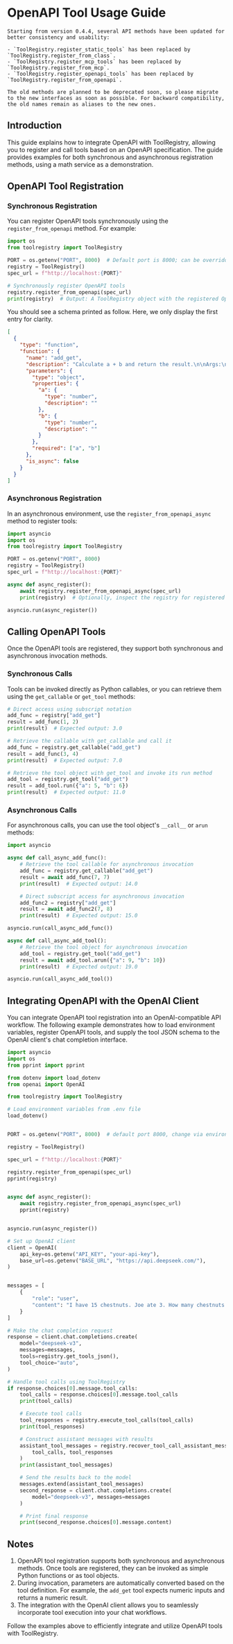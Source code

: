 # OpenAPI Tool Usage Guide

```{note}
Starting from version 0.4.4, several API methods have been updated for better consistency and usability:

- `ToolRegistry.register_static_tools` has been replaced by `ToolRegistry.register_from_class`.
- `ToolRegistry.register_mcp_tools` has been replaced by `ToolRegistry.register_from_mcp`.
- `ToolRegistry.register_openapi_tools` has been replaced by `ToolRegistry.register_from_openapi`.

The old methods are planned to be deprecated soon, so please migrate to the new interfaces as soon as possible. For backward compatibility, the old names remain as aliases to the new ones.
```

## Introduction

This guide explains how to integrate OpenAPI with ToolRegistry, allowing you to register and call tools based on an OpenAPI specification. The guide provides examples for both synchronous and asynchronous registration methods, using a math service as a demonstration.

## OpenAPI Tool Registration

### Synchronous Registration

You can register OpenAPI tools synchronously using the `register_from_openapi` method. For example:

```python
import os
from toolregistry import ToolRegistry

PORT = os.getenv("PORT", 8000)  # Default port is 8000; can be overridden by an environment variable
registry = ToolRegistry()
spec_url = f"http://localhost:{PORT}"

# Synchronously register OpenAPI tools
registry.register_from_openapi(spec_url)
print(registry)  # Output: A ToolRegistry object with the registered OpenAPI tools
```

You should see a schema printed as follow. Here, we only display the first entry for clarity.

```json
[
  {
    "type": "function",
    "function": {
      "name": "add_get",
      "description": "Calculate a + b and return the result.\n\nArgs:\n    a (float): The first operand.\n    b (float): The second operand.\n\nReturns:\n    dict: A dictionary containing the key \"result\" with the sum of a and b.",
      "parameters": {
        "type": "object",
        "properties": {
          "a": {
            "type": "number",
            "description": ""
          },
          "b": {
            "type": "number",
            "description": ""
          }
        },
        "required": ["a", "b"]
      },
      "is_async": false
    }
  }
]
```

### Asynchronous Registration

In an asynchronous environment, use the `register_from_openapi_async` method to register tools:

```python
import asyncio
import os
from toolregistry import ToolRegistry

PORT = os.getenv("PORT", 8000)
registry = ToolRegistry()
spec_url = f"http://localhost:{PORT}"

async def async_register():
    await registry.register_from_openapi_async(spec_url)
    print(registry)  # Optionally, inspect the registry for registered tools

asyncio.run(async_register())
```

## Calling OpenAPI Tools

Once the OpenAPI tools are registered, they support both synchronous and asynchronous invocation methods.

### Synchronous Calls

Tools can be invoked directly as Python callables, or you can retrieve them using the `get_callable` or `get_tool` methods:

```python
# Direct access using subscript notation
add_func = registry["add_get"]
result = add_func(1, 2)
print(result)  # Expected output: 3.0

# Retrieve the callable with get_callable and call it
add_func = registry.get_callable("add_get")
result = add_func(3, 4)
print(result)  # Expected output: 7.0

# Retrieve the tool object with get_tool and invoke its run method
add_tool = registry.get_tool("add_get")
result = add_tool.run({"a": 5, "b": 6})
print(result)  # Expected output: 11.0
```

### Asynchronous Calls

For asynchronous calls, you can use the tool object's `__call__` or `arun` methods:

```python
import asyncio

async def call_async_add_func():
    # Retrieve the tool callable for asynchronous invocation
    add_func = registry.get_callable("add_get")
    result = await add_func(7, 7)
    print(result)  # Expected output: 14.0

    # Direct subscript access for asynchronous invocation
    add_func2 = registry["add_get"]
    result = await add_func2(7, 8)
    print(result)  # Expected output: 15.0

asyncio.run(call_async_add_func())

async def call_async_add_tool():
    # Retrieve the tool object for asynchronous invocation
    add_tool = registry.get_tool("add_get")
    result = await add_tool.arun({"a": 9, "b": 10})
    print(result)  # Expected output: 19.0

asyncio.run(call_async_add_tool())
```

## Integrating OpenAPI with the OpenAI Client

You can integrate OpenAPI tool registration into an OpenAI-compatible API workflow. The following example demonstrates how to load environment variables, register OpenAPI tools, and supply the tool JSON schema to the OpenAI client's chat completion interface.

```python
import asyncio
import os
from pprint import pprint

from dotenv import load_dotenv
from openai import OpenAI

from toolregistry import ToolRegistry

# Load environment variables from .env file
load_dotenv()


PORT = os.getenv("PORT", 8000)  # default port 8000, change via environment variable

registry = ToolRegistry()

spec_url = f"http://localhost:{PORT}"

registry.register_from_openapi(spec_url)
pprint(registry)


async def async_register():
    await registry.register_from_openapi_async(spec_url)
    pprint(registry)


asyncio.run(async_register())

# Set up OpenAI client
client = OpenAI(
    api_key=os.getenv("API_KEY", "your-api-key"),
    base_url=os.getenv("BASE_URL", "https://api.deepseek.com/"),
)


messages = [
    {
        "role": "user",
        "content": "I have 15 chestnuts. Joe ate 3. How many chestnuts do I have left?",
    }
]

# Make the chat completion request
response = client.chat.completions.create(
    model="deepseek-v3",
    messages=messages,
    tools=registry.get_tools_json(),
    tool_choice="auto",
)

# Handle tool calls using ToolRegistry
if response.choices[0].message.tool_calls:
    tool_calls = response.choices[0].message.tool_calls
    print(tool_calls)

    # Execute tool calls
    tool_responses = registry.execute_tool_calls(tool_calls)
    print(tool_responses)

    # Construct assistant messages with results
    assistant_tool_messages = registry.recover_tool_call_assistant_message(
        tool_calls, tool_responses
    )
    print(assistant_tool_messages)

    # Send the results back to the model
    messages.extend(assistant_tool_messages)
    second_response = client.chat.completions.create(
        model="deepseek-v3", messages=messages
    )

    # Print final response
    print(second_response.choices[0].message.content)
```

## Notes

1. OpenAPI tool registration supports both synchronous and asynchronous methods. Once tools are registered, they can be invoked as simple Python functions or as tool objects.
2. During invocation, parameters are automatically converted based on the tool definition. For example, the `add_get` tool expects numeric inputs and returns a numeric result.
3. The integration with the OpenAI client allows you to seamlessly incorporate tool execution into your chat workflows.

Follow the examples above to efficiently integrate and utilize OpenAPI tools with ToolRegistry.
